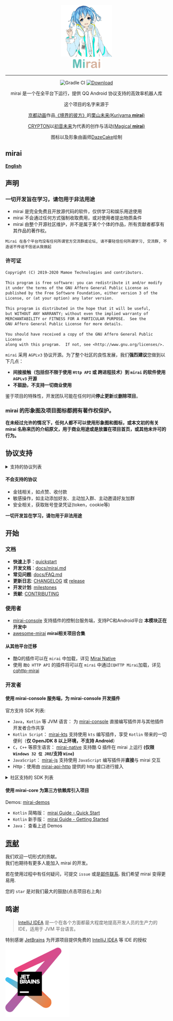 <div align="center">
   <img width="160" src="docs/mirai.png" alt="logo"></br>

   <img width="95" src="docs/mirai.svg" alt="title">

----

![Gradle CI](https://github.com/mamoe/mirai/workflows/Gradle%20CI/badge.svg?branch=master)
[![Download](https://api.bintray.com/packages/him188moe/mirai/mirai-core/images/download.svg)](https://bintray.com/him188moe/mirai/mirai-core/)

mirai 是一个在全平台下运行，提供 QQ Android 协议支持的高效率机器人库

这个项目的名字来源于
     <p><a href = "http://www.kyotoanimation.co.jp/">京都动画</a>作品<a href = "https://zh.moegirl.org/zh-hans/%E5%A2%83%E7%95%8C%E7%9A%84%E5%BD%BC%E6%96%B9">《境界的彼方》</a>的<a href = "https://zh.moegirl.org/zh-hans/%E6%A0%97%E5%B1%B1%E6%9C%AA%E6%9D%A5">栗山未来(Kuriyama <b>mirai</b>)</a></p>
     <p><a href = "https://www.crypton.co.jp/">CRYPTON</a>以<a href = "https://www.crypton.co.jp/miku_eng">初音未来</a>为代表的创作与活动<a href = "https://magicalmirai.com/2019/index_en.html">(Magical <b>mirai</b>)</a></p>
图标以及形象由画师<a href = "https://github.com/DazeCake">DazeCake</a>绘制
</div>


## mirai

**[English](README-eng.md)**  

## 声明

### 一切开发旨在学习，请勿用于非法用途

- mirai 是完全免费且开放源代码的软件，仅供学习和娱乐用途使用
- mirai 不会通过任何方式强制收取费用，或对使用者提出物质条件
- mirai 由整个开源社区维护，并不是属于某个个体的作品，所有贡献者都享有其作品的著作权。
```
Mirai 在各个平台均没有任何所谓官方交流群或论坛, 请不要轻信任何所谓学习, 交流群, 不造谣不传谣不信谣从我做起
```

### 许可证

    Copyright (C) 2019-2020 Mamoe Technologies and contributors.

    This program is free software: you can redistribute it and/or modify
    it under the terms of the GNU Affero General Public License as
    published by the Free Software Foundation, either version 3 of the
    License, or (at your option) any later version.

    This program is distributed in the hope that it will be useful,
    but WITHOUT ANY WARRANTY; without even the implied warranty of
    MERCHANTABILITY or FITNESS FOR A PARTICULAR PURPOSE.  See the
    GNU Affero General Public License for more details.

    You should have received a copy of the GNU Affero General Public License
    along with this program.  If not, see <http://www.gnu.org/licenses/>.

`mirai` 采用 `AGPLv3` 协议开源。为了整个社区的良性发展，我们**强烈建议**您做到以下几点：

- **间接接触（包括但不限于使用 `Http API` 或 跨进程技术）到 `mirai` 的软件使用 `AGPLv3` 开源**
- **不鼓励，不支持一切商业使用**

鉴于项目的特殊性，开发团队可能在任何时间**停止更新**或**删除项目**。

### **mirai 的形象图及项目图标都拥有著作权保护。**
**在未经过允许的情况下，任何人都不可以使用形象图和图标，或本文初的有关 mirai 名称来历的介绍原文，用于商业用途或是放置在项目首页，或其他未许可的行为。**

## 协议支持

<details>
  <summary>支持的协议列表</summary>

| 消息相关                    | 支持              |
|:----------------------|:----------------|
| 文字                  | 群聊 \| 好友 \| 临时会话 |
| 原生表情                  | 群聊 \| 好友 \| 临时会话 |
| 图片 上传 / 发送 / 解析 (最大 20M)           | 群聊 \| 好友 \| 临时会话 |
| 图片下载           | 群聊 \| 好友 \| 临时会话 |
| XML，JSON 等富文本消息           | 群聊 \| 好友 \| 临时会话 |
| 长消息 (5000 字符 + 50 图片) | 群聊               |
| 引用回复                  | 群聊 \| 好友 \| 临时会话 |
| 合并转发 (最大 200 条)                  | 群聊  |
| 撤回                  | 群聊 \| 好友 \| 临时会话 |
| At (含 At 全体成员)                  | 群聊 |
| 撤回群员消息                  | 群聊 |

| 群相关                    |
|:----------------------|
| 完整群列表; 完整群成员列表|
| 群员权限获取|
| 禁言群员; 全员禁言; 禁言时间获取|
| 群公告管理(获取，发布，删除)|
| 群设置(自动审批，入群公告，坦白说，成员邀请，匿名聊天)|
| 处理入群申请; 移除群员 |

| 好友相关 |
|:----|
| 完整好友列表 |
| 处理新好友申请 |

</details>

#### 不会支持的协议
- 金钱相关，如点赞、收付款
- 敏感操作，如主动添加好友、主动加入群、主动邀请好友加群
- 安全相关，获取账号登录凭证(token，cookie等)

**一切开发旨在学习，请勿用于非法用途**

## 开始

### 文档
- **快速上手**：[quickstart](docs/guide_quick_start.md)
- **开发文档**：[docs/mirai.md](docs/mirai.md)
- **常见问题**: [docs/FAQ.md](docs/FAQ.md)
- **更新日志**: [CHANGELOG](https://github.com/mamoe/mirai/blob/master/CHANGELOG.md) 或 [release](https://github.com/mamoe/mirai/releases)
- **开发计划**: [milestones](https://github.com/mamoe/mirai/milestones)
- **贡献**: [CONTRIBUTING](CONTRIBUTING.md)

### 使用者

- [mirai-console](https://github.com/mamoe/mirai-console) 支持插件的控制台服务端，支持PC和Android平台 **本模块正在开发中**
- [awesome-mirai](https://github.com/project-mirai/awsome-mirai/blob/master/README.md) **mirai相关项目合集**

#### 从其他平台迁移

- 酷Q的插件可以在 `mirai` 中加载，详见 [Mirai Native](https://github.com/iTXTech/mirai-native)
- 使用 `酷Q HTTP API` 的插件将可以在 `mirai` 中通过`CQHTTP Mirai`加载，详见 [cqhttp-mirai](https://github.com/yyuueexxiinngg/cqhttp-mirai)

### 开发者

#### 使用 mirai-console 服务端，为 mirai-console 开发插件

官方支持 SDK 列表:

- `Java`，`Kotlin` 等 JVM 语言： 为 [mirai-console](https://github.com/mamoe/mirai-console) 直接编写插件并与其他插件开发者合作共享
- `Kotlin Script`： [mirai-kts](https://github.com/iTXTech/mirai-kts) 支持使用 `kts` 编写插件，享受 `Kotlin` 带来的一切便利（**仅 OpenJDK 8 以上环境，不支持 Android**）
- `C`，`C++` 等原生语言： [mirai-native](https://github.com/iTXTech/mirai-native) 支持酷 Q 插件在 mirai 上运行 **(仅限 `Windows 32 位 JRE`/支持 `Wine`)**
- `JavaScript`： [mirai-js](https://github.com/iTXTech/mirai-js) 支持使用 `JavaScript` 编写插件并**直接**与 mirai 交互
- *Http*：使用由 [mirai-api-http](https://github.com/mamoe/mirai-api-http) 提供的 http 接口进行接入

<details>
  <summary>社区支持的 SDK 列表</summary>

基于 `mirai-core` (独立使用):
- `Lua`: [lua-mirai](https://github.com/only52607/lua-mirai) 基于 mirai-core 的 Lua SDK，并提供了 Java 扩展支持，可在 Lua 中调用 Java 代码开发机器人


基于 `mirai-http-api` (配合 [mirai-console](https://github.com/mamoe/mirai-console)):

- `Python`: [Graia Framework](https://github.com/GraiaProject/Application) 基于 `mirai-api-http` 的机器人开发框架
- `JavaScript`(`Node.js`): [node-mirai](https://github.com/RedBeanN/node-mirai) mirai 的 Node.js SDK
- `Go`: [gomirai](https://github.com/Logiase/gomirai) 基于 mirai-api-http 的 GoLang SDK
- `Mozilla Rhino`: [mirai-rhinojs-sdk](https://github.com/StageGuard/mirai-rhinojs-sdk) 为基于 Rhino(如 Auto.js 等安卓 app 或运行环境)的 JavaScript 提供简单易用的 SDK
- `C++`: [mirai-cpp](https://github.com/cyanray/mirai-cpp) mirai-http-api 的 C++ 封装，方便使用 C++ 开发 mirai-http-api 插件
- `C++`: [miraipp](https://github.com/Chlorie/miraipp-template) mirai-http-api 的另一个 C++ 封装，使用现代 C++ 特性，并提供了较完善的说明文档
- `C#`: [mirai-CSharp](https://github.com/Executor-Cheng/mirai-CSharp) 基于 mirai-api-http 的 C# SDK
- `Rust`: [mirai-rs](https://github.com/HoshinoTented/mirai-rs) mirai-http-api 的 Rust 封装
- `TypeScript`: [mirai-ts](https://github.com/YunYouJun/mirai-ts) mirai-api-http 的 TypeScript SDK，附带声明文件，拥有良好的注释和类型提示，也可作为 JavaScript SDK 使用。
- `易语言`: [e-mirai](https://github.com/only52607/e-mirai) mirai-api-http 的 易语言 SDK，使用全中文环境开发插件，适合编程新手使用。
- `.Net/C#`: [Hyperai](https://github.com/theGravityLab/ProjHyperai) 从 mirai-api-http 对接到机器人开发框架再到开箱即用的插件式机器人程序一应俱全。

</details>

#### 使用 mirai-core 为第三方依赖库引入项目

Demos: [mirai-demos](https://github.com/mamoe/mirai-demos)

- `Kotlin` 简略版： [mirai Guide - Quick Start](/docs/guide_quick_start.md)
- `Kotlin` 新手版： [mirai Guide - Getting Started](/docs/guide_getting_started.md)
- `Java`： 查看上述 Demos

## [贡献](CONTRIBUTING.md)

我们欢迎一切形式的贡献。  
我们也期待有更多人能加入 mirai 的开发。  

若在使用过程中有任何疑问，可提交 `issue` 或是[邮件联系](mailto:support@mamoe.net). 我们希望 mirai 变得更易用.

您的 `star` 是对我们最大的鼓励(点击项目右上角)

## 鸣谢

> [IntelliJ IDEA](https://zh.wikipedia.org/zh-hans/IntelliJ_IDEA) 是一个在各个方面都最大程度地提高开发人员的生产力的 IDE，适用于 JVM 平台语言。

特别感谢 [JetBrains](https://www.jetbrains.com/?from=mirai) 为开源项目提供免费的 [IntelliJ IDEA](https://www.jetbrains.com/idea/?from=mirai) 等 IDE 的授权  
[<img src=".github/jetbrains-variant-3.png" width="200"/>](https://www.jetbrains.com/?from=mirai)
